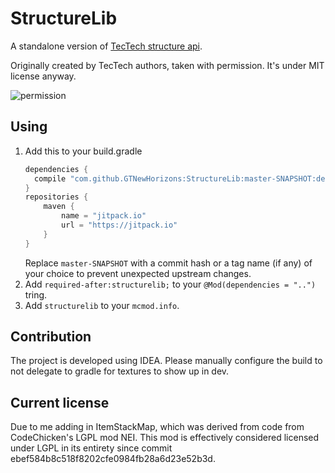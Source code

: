 # StructureLib

A standalone version of [TecTech structure api](https://github.com/GTNewHorizons/TecTech/tree/master/src/main/java/com/github/technus/tectech/mechanics/structure).

Originally created by TecTech authors, taken with permission. It's under MIT license anyway.

![permission](./.github/permission.png)

## Using

1. Add this to your build.gradle
    ```groovy
    dependencies {
      compile "com.github.GTNewHorizons:StructureLib:master-SNAPSHOT:deobf"
    }
    repositories {
        maven {
            name = "jitpack.io"
            url = "https://jitpack.io"
        }
    }
    ```
   Replace `master-SNAPSHOT` with a commit hash or a tag name (if any) of your choice to prevent unexpected upstream changes.
2. Add `required-after:structurelib;` to your `@Mod(dependencies = "..")` tring.
3. Add `structurelib` to your `mcmod.info`.

## Contribution

The project is developed using IDEA. Please manually configure the build to not delegate to gradle for textures to show up in dev.

## Current license
Due to me adding in ItemStackMap, which was derived from code from CodeChicken's LGPL mod NEI. This mod is effectively considered
licensed under LGPL in its entirety since commit ebef584b8c518f8202cfe0984fb28a6d23e52b3d.
